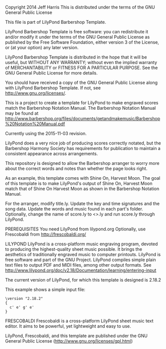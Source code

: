 Copyright 2014 Jeff Harris
This is distributed under the terms of the GNU General Public License

This file is part of LilyPond Barbershop Template.

LilyPond Barbershop Template is free software: you can redistribute it and/or modify
it under the terms of the GNU General Public License as published by
the Free Software Foundation, either version 3 of the License, or
(at your option) any later version.

LilyPond Barbershop Template is distributed in the hope that it will be useful,
but WITHOUT ANY WARRANTY; without even the implied warranty of
MERCHANTABILITY or FITNESS FOR A PARTICULAR PURPOSE.  See the
GNU General Public License for more details.

You should have received a copy of the GNU General Public License
along with LilyPond Barbershop Template.  If not, see <http://www.gnu.org/licenses/>.



This is a project to create a template for LilyPond to make engraved scores match the Barbershop Notation Manual. The Barbershop Notation Manual may be found at http://www.barbershop.org/files/documents/getandmakemusic/Barbershop%20Notation%20Manual.pdf

Currently using the 2015-11-03 revision.

LilyPond does a very nice job of producing scores correctly notated, but the Barbershop Harmony Society has requirements for publication to maintain a consistent appearance across arrangements.

This repository is designed to allow the Barbershop arranger to worry more about the correct words and notes than whether the page looks right.

As an example, this template comes with Shine On, Harvest Moon. The goal of this template is to make LilyPond's output of Shine On, Harvest Moon match that of Shine On Harvest Moon as shown in the Barbershop Notation Manual.

For the arranger, modify title.ly. Update the key and time signatures and the song data. Update the words and music found in each part's folder. Optionally, change the name of score.ly to <<Name Of Song>>.ly and run score.ly through LilyPond.

PREREQUISITES
You need LilyPond from lilypond.org
Optionally, use Frescobaldi from http://frescobaldi.org/

LILYPOND
LilyPond is a cross-platform music engraving program, devoted to producing the highest-quality sheet music possible. It brings the aesthetics of traditionally engraved music to computer printouts. LilyPond is free software and part of the GNU Project. LilyPond compiles simple plain text files to output PDF and MIDI files, among other output formats. See http://www.lilypond.org/doc/v2.18/Documentation/learning/entering-input

The current version of LilyPond, for which this template is designed is 2.18.2

This example shows a simple input file:

    \version "2.18.2"
    {
      c' e' g' e'
    }


FRESCOBALDI
Frescobaldi is a cross-platform LilyPond sheet music text editor. It aims to be powerful, yet lightweight and easy to use.

LilyPond, Frescobaldi, and this template are published under the GNU General Public License (http://www.gnu.org/licenses/gpl.html)

